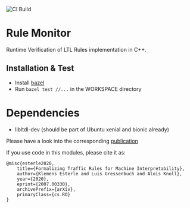 ![CI Build](https://github.com/bark-simulator/rule-monitoring/workflows/CI/badge.svg)

# Rule Monitor
Runtime Verification of LTL Rules implementation in C++.

## Installation & Test
- Install [bazel](https://docs.bazel.build/versions/master/install.html)
- Run `bazel test //...` in the WORKSPACE directory

# Dependencies
- libltdl-dev (should be part of Ubuntu xenial and bionic already)

Please have a look into the corresponding [publication](https://arxiv.org/abs/2007.00330)

If you use code in this modules, please cite it as:

```
@misc{esterle2020,
    title={Formalizing Traffic Rules for Machine Interpretability},
    author={Klemens Esterle and Luis Gressenbuch and Alois Knoll},
    year={2020},
    eprint={2007.00330},
    archivePrefix={arXiv},
    primaryClass={cs.RO}
}
```
